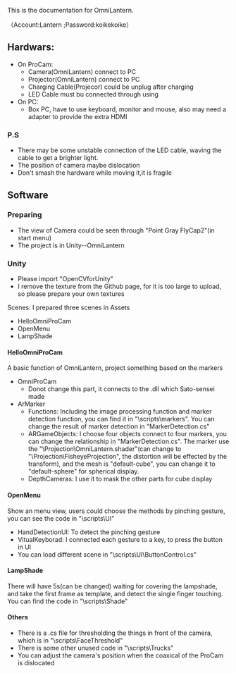 This is the documentation for OmniLantern.

（Account:Lantern ;Password:koikekoike）
## Hardwars:
- On ProCam:
	- Camera(OmniLantern) connect to PC
	- Projector(OmniLantern) connect to PC
	- Charging Cable(Projecor) could be unplug after charging
	- LED Cable must bu connected through using
- On PC:
	- Box PC, have to use keyboard, monitor and mouse, also may need a adapter to provide the extra HDMI

### P.S
- There may be some unstable connection of the LED cable, waving the cable to get a brighter light.
- The position of camera maybe dislocation
- Don't smash the hardware while moving it,it is fragile

## Software
### Preparing
- The view of Camera could be seen through "Point Gray FlyCap2"(in start menu)
- The project is in Unity--OmniLantern

### Unity
- Please import "OpenCVforUnity"
- I remove the texture from the Github page, for it is too large to upload, so please prepare your own textures
  

Scenes: I prepared three scenes in Assets
- HelloOmniProCam
- OpenMenu
- LampShade

#### HelloOmniProCam
A basic function of OmniLantern, project something based on the markers
- OmniProCam
	- Donot change this part, it connects to the .dll which Sato-sensei made
- ArMarker
	- Functions: Including the image processing function and marker detection function, you can find it in "\scripts\markers". You can change the result of marker detection in "MarkerDetection.cs"
	- ARGameObjects: I choose four objects connect to four markers, you can change the relationship in "MarkerDetection.cs". The marker use the "\Projection\OmniLantern.shader"(can change to "\Projection\FisheyeProjection", the distortion will be effected by the transform), and the mesh is "default-cube", you can change it to "default-sphere" for spherical display.
	- DepthCameras: I use it to mask the other parts for cube display


#### OpenMenu
Show an menu view, users could choose the methods by pinching gesture, you can see the code in "\scripts\UI"
- HandDetectionUI: To detect the pinching gesture
- VitualKeyborad: I connected each gesture to a key, to press the button in UI
- You can load different scene in "\scripts\UI\ButtonControl.cs"

#### LampShade
There will have 5s(can be changed) waiting for covering the lampshade, and take the first frame as template, and detect the single finger touching. You can find the code in "\scripts\Shade"

#### Others
- There is a .cs file for thresholding the things in front of the camera, which is in "\scripts\FaceThreshold"
- There is some other unused code in "\scripts\Trucks"
- You can adjust the camera's position when the coaxical of the ProCam is dislocated


